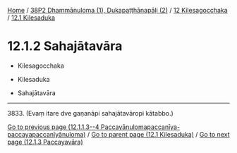
[Home](/) / [38P2 Dhammānuloma (1), Dukapaṭṭhānapāḷi (2)](../...md) / [12 Kilesagocchaka](...md) / [12.1 Kilesaduka](../38P2/12/12.1.md)

# 12.1.2 Sahajātavāra

* Kilesagocchaka

* Kilesaduka

* Sahajātavāra

---

3833\. (Evaṃ itare dve gaṇanāpi sahajātavāropi kātabbo.)



[Go to previous page (12.1.1.3--4 Paccayānulomapaccanīya-paccayapaccanīyānuloma)](12.1.1/12.1.1.3--4.md) / [Go to parent page (12.1 Kilesaduka)](../38P2/12/12.1.md) / [Go to next page (12.1.3 Paccayavāra)](12.1.3.md)


